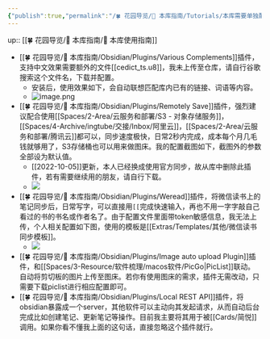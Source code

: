 ```yaml
---
{"publish":true,"permalink":"/🍀 花园导览/🧰 本库指南/Tutorials/本库需要单独配置的插件.md","title":"本库需要单独配置的插件","created":"2022-07-16","modified":"2025-07-15","cssclasses":""}
---
```



up:: [[🍀 花园导览/🧰 本库指南/🧰 本库使用指南]]

- [[🍀 花园导览/🧰 本库指南/Obsidian/Plugins/Various Complements]]插件，支持中文效果需要额外的文件[[cedict_ts.u8]]，我未上传至仓库，请自行谷歌搜索这个文件名，下载并配置。
	- 安装后，使用效果如下，会自动联想匹配库内已有的链接、词语等内容。
	- ![image.png](https://pub-pic.oldwinter.top/2025/07/b631aa416f0f685637786972d2173540.png)
- [[🍀 花园导览/🧰 本库指南/Obsidian/Plugins/Remotely Save]]插件，强烈建议配合使用[[Spaces/2-Area/云服务和部署/S3 - 对象存储服务]]，[[Spaces/4-Archive/ingtube/交接/Inbox/阿里云]]，[[Spaces/2-Area/云服务和部署/腾讯云]]都可以，同步速度极快，日常2秒内完成，成本每个月几毛钱就够用了，S3存储桶也可以用来做图床。我的配置截图如下，截图外的参数全部设为默认值。
	- [[2022-10-05]]更新，本人已经换成使用官方同步，故从库中删除此插件，若有需要继续用的朋友，请自行下载。
	- ![](<https://img2.oldwinter.top/截屏2022-08-29 下午7.59.39.png>)
- [[🍀 花园导览/🧰 本库指南/Obsidian/Plugins/Weread]]插件，将微信读书上的笔记同步后，日常写字，可以直接用`[[`完成快速输入，再也不用一字字敲自己看过的书的书名或作者名了。由于配置文件里面带token敏感信息，我无法上传，个人相关配置如下图，使用的模板是[[Extras/Templates/其他/微信读书同步模板]]。
	- ![](<https://img2.oldwinter.top/截屏2022-08-29 下午7.57.01.png>)
- [[🍀 花园导览/🧰 本库指南/Obsidian/Plugins/Image auto upload Plugin]]插件，和[[Spaces/3-Resource/软件梳理/macos软件/PicGo\|PicList]]联动。自动将剪切板的图片上传至图床。若你有使用图床的需求，插件无需改动，只需要下载piclist进行相应配置即可。
- [[🍀 花园导览/🧰 本库指南/Obsidian/Plugins/Local REST API]]插件，将obsidian暴露成一个server，其他软件可以主动向其发起请求，从而自动后台完成比如创建笔记、更新笔记等操作。目前我主要将其用于被[[Cards/简悦]]调用。如果你看不懂我上面的这句话，直接忽略这个插件就行。
